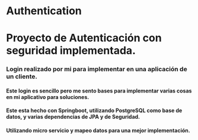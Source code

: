 # Authentication
<h1>Proyecto de Autenticación con seguridad implementada.</h1>

<h3>Login realizado por mi para implementar en una aplicación de un cliente.</h3>

<h4>Este login es sencillo pero me sento bases para implementar varias cosas en mi aplicativo para soluciones.</h4>
<h4>Este esta hecho con Springboot, utilizando PostgreSQL como base de datos, y varias dependencias de JPA y de Seguridad.</h4>
<h4>Utilizando micro servicio y mapeo datos para una mejor implementación.</h4>
